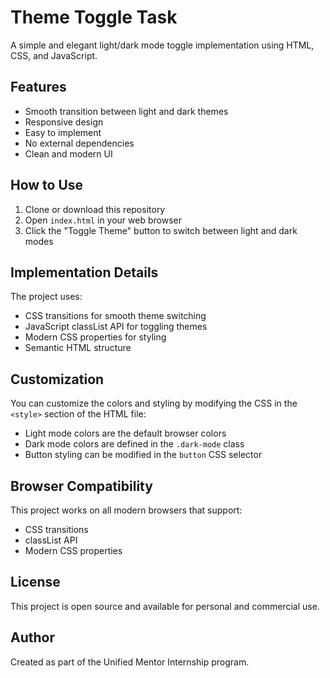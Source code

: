 # Theme Toggle Task

A simple and elegant light/dark mode toggle implementation using HTML, CSS, and JavaScript.

## Features

- Smooth transition between light and dark themes
- Responsive design
- Easy to implement
- No external dependencies
- Clean and modern UI

## How to Use

1. Clone or download this repository
2. Open `index.html` in your web browser
3. Click the "Toggle Theme" button to switch between light and dark modes

## Implementation Details

The project uses:
- CSS transitions for smooth theme switching
- JavaScript classList API for toggling themes
- Modern CSS properties for styling
- Semantic HTML structure

## Customization

You can customize the colors and styling by modifying the CSS in the `<style>` section of the HTML file:

- Light mode colors are the default browser colors
- Dark mode colors are defined in the `.dark-mode` class
- Button styling can be modified in the `button` CSS selector

## Browser Compatibility

This project works on all modern browsers that support:
- CSS transitions
- classList API
- Modern CSS properties

## License

This project is open source and available for personal and commercial use.

## Author

Created as part of the Unified Mentor Internship program. 